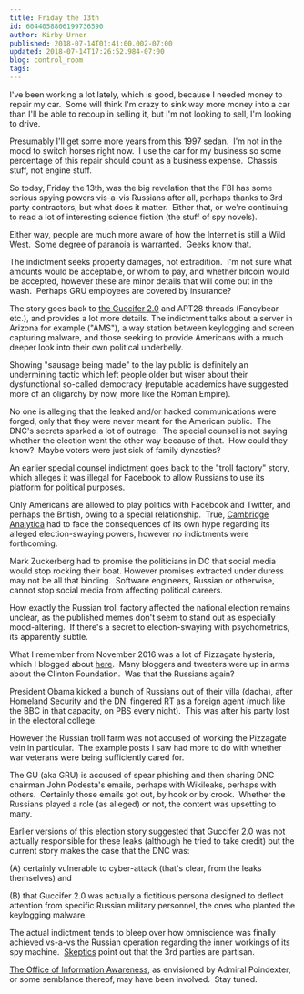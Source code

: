 ```yaml
---
title: Friday the 13th
id: 6044058806199736590
author: Kirby Urner
published: 2018-07-14T01:41:00.002-07:00
updated: 2018-07-14T17:26:52.984-07:00
blog: control_room
tags: 
---
```


[](https://www.flickr.com/photos/kirbyurner/15624212726/in/photolist-UNpxir-UqCsa8-pNEb73-bWZhni-bPvict-bPvi5p-b89Pev-aBUhaj-9Jw4Wb-9Jw4Eb-9oKJ3p-7iN1QW-76jj94-6V6uqW-6US1xd-6TzsJT-6bigru)

I've been working a lot lately, which is good, because I needed money to repair my car.  Some will think I'm crazy to sink way more money into a car than I'll be able to recoup in selling it, but I'm not looking to sell, I'm looking to drive.

Presumably I'll get some more years from this 1997 sedan.  I'm not in the mood to switch horses right now.  I use the car for my business so some percentage of this repair should count as a business expense.  Chassis stuff, not engine stuff.

So today, Friday the 13th, was the big revelation that the FBI has some serious spying powers vis-a-vis Russians after all, perhaps thanks to 3rd party contractors, but what does it matter.  Either that, or we're continuing to read a lot of interesting science fiction (the stuff of spy novels).

Either way, people are much more aware of how the Internet is still a Wild West.  Some degree of paranoia is warranted.  Geeks know that.

The indictment seeks property damages, not extradition.  I'm not sure what amounts would be acceptable, or whom to pay, and whether bitcoin would be accepted, however these are minor details that will come out in the wash.  Perhaps GRU employees are covered by insurance?

The story goes back to [the Guccifer 2.0](https://worldgame.blogspot.com/2018/05/reality-check.html) and APT28 threads (Fancybear etc.), and provides a lot more details. The indictment talks about a server in Arizona for example ("AMS"), a way station between keylogging and screen capturing malware, and those seeking to provide Americans with a much deeper look into their own political underbelly.

Showing "sausage being made" to the lay public is definitely an undermining tactic which left people older but wiser about their dysfunctional so-called democracy (reputable academics have suggested more of an oligarchy by now, more like the Roman Empire). 

No one is alleging that the leaked and/or hacked communications were forged, only that they were never meant for the American public.  The DNC's secrets sparked a lot of outrage.  The special counsel is not saying whether the election went the other way because of that.  How could they know?  Maybe voters were just sick of family dynasties?

An earlier special counsel indictment goes back to the "troll factory" story, which alleges it was illegal for Facebook to allow Russians to use its platform for political purposes.

Only Americans are allowed to play politics with Facebook and Twitter, and perhaps the British, owing to a special relationship.  True, [Cambridge Analytica](https://mybizmo.blogspot.com/2017/02/keeping-tabs.html) had to face the consequences of its own hype regarding its alleged election-swaying powers, however no indictments were forthcoming.  

Mark Zuckerberg had to promise the politicians in DC that social media would stop rocking their boat. However promises extracted under duress may not be all that binding.  Software engineers, Russian or otherwise, cannot stop social media from affecting political careers.

How exactly the Russian troll factory affected the national election remains unclear, as the published memes don't seem to stand out as especially mood-altering.  If there's a secret to election-swaying with psychometrics, its apparently subtle.

What I remember from November 2016 was a lot of Pizzagate hysteria, which I blogged about [here](https://controlroom.blogspot.com/2016/12/a-tale-of-two-tunnels.html).  Many bloggers and tweeters were up in arms about the Clinton Foundation.  Was that the Russians again?

President Obama kicked a bunch of Russians out of their villa (dacha), after Homeland Security and the DNI fingered RT as a foreign agent (much like the BBC in that capacity, on PBS every night).  This was after his party lost in the electoral college.

However the Russian troll farm was not accused of working the Pizzagate vein in particular.  The example posts I saw had more to do with whether war veterans were being sufficiently cared for.

The GU (aka GRU) is accused of spear phishing and then sharing DNC chairman John Podesta's emails, perhaps with Wikileaks, perhaps with others.  Certainly those emails got out, by hook or by crook.  Whether the Russians played a role (as alleged) or not, the content was upsetting to many.

Earlier versions of this election story suggested that Guccifer 2.0 was not actually responsible for these leaks (although he tried to take credit) but the current story makes the case that the DNC was:

(A) certainly vulnerable to cyber-attack (that's clear, from the leaks themselves) and

(B) that Guccifer 2.0 was actually a fictitious persona designed to deflect attention from specific Russian military personnel, the ones who planted the keylogging malware.

The actual indictment tends to bleep over how omniscience was finally achieved vs-a-vs the Russian operation regarding the inner workings of its spy machine.  [Skeptics](http://g-2.space/) point out that the 3rd parties are partisan.

[The Office of Information Awareness](https://www.theatlantic.com/technology/archive/2015/12/darpa-logos-information-awareness-office/421635/), as envisioned by Admiral Poindexter, or some semblance thereof, may have been involved.  Stay tuned.